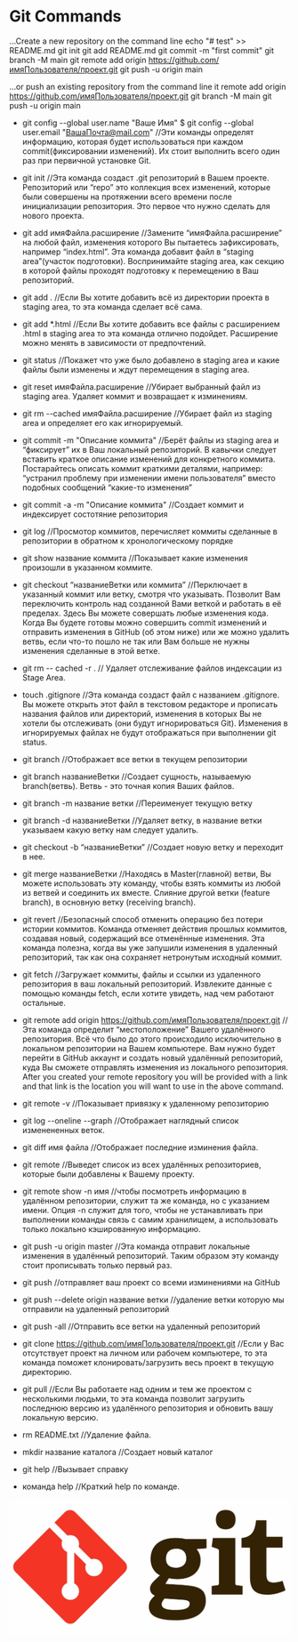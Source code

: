 # Git Commands


…Create a new repository on the command line
echo "# test" >> README.md
git init
git add README.md
git commit -m "first commit"
git branch -M main
git remote add origin https://github.com/имяПользователя/проект.git
git push -u origin main

…or push an existing repository from the command line
it remote add origin https://github.com/имяПользователя/проект.git
git branch -M main
git push -u origin main

* git config --global user.name "Ваше Имя"
$ git config --global user.email "ВашаПочта@mail.com"
//Эти команды определят информацию, которая будет использоваться при каждом commit(фиксировании изменений). Их стоит выполнить всего один раз при первичной установке Git.

* git init 
//Эта команда создаст .git репозиторий в Вашем проекте. Репозиторий или “repo” это коллекция всех изменений, которые были совершены на протяжении всего времени после инициализации репозитория. Это первое что нужно сделать для нового проекта.

* git add имяФайла.расширение 
//Замените “имяФайла.расширение” на любой файл, изменения которого Вы пытаетесь зафиксировать, например “index.html”. Эта команда добавит файл в “staging area”(участок подготовки). Воспринимайте staging area, как секцию в которой файлы проходят подготовку к перемещению в Ваш репозиторий.

* git add .
//Если Вы хотите добавить всё из директории проекта в staging area, то эта команда сделает всё сама.

* git add *.html
//Если Вы хотите добавить все файлы с расширением .html в staging area то эта команда отлично подойдет. Расширение можно менять в зависимости от предпочтений.

* git status
//Покажет что уже было добавлено в staging area и какие файлы были изменены и ждут перемещения в staging area.

* git reset имяФайла.расширение
//Убирает выбранный файл из staging area. Удаляет коммит и возвращает к изминениям.

* git rm --cached имяФайла.расширение
//Убирает файл из staging area и определяет его как игнорируемый.

* git commit -m "Описание коммита"
//Берёт файлы из staging area и “фиксирует” их в Ваш локальный репозиторий. В кавычки следует вставить краткое описание изменений для конкретного коммита. Постарайтесь описать коммит краткими деталями, например: “устранил проблему при изменении имени пользователя” вместо подобных сообщений “какие-то изменения”

* git commit -a -m "Описание коммита"
//Создает коммит и индексирует состотяние репозитория

* git log
//Просмотор коммитов, перечисляет коммиты сделанные в репозитории в обратном к хронологическому порядке

* git show название коммита
//Показывает какие изменения произошли в указанном коммите.

* git checkout “названиеВетки или коммита”
//Перключает в указанный коммит или ветку, смотря что указывать. Позволит Вам переключить контроль над созданной Вами веткой и работать в её пределах. Здесь Вы можете совершать любые изменения кода. Когда Вы будете готовы можно совершить commit изменений и отправить изменения в GitHub (об этом ниже) или же можно удалить ветвь, если что-то пошло не так или Вам больше не нужны изменения сделанные в этой ветке.

* git rm -- cached -r .
// Удаляет отслеживание файлов индексации из Stage Area.

* touch .gitignore
//Эта команда создаст файл с названием .gitignore. Вы можете открыть этот файл в текстовом редакторе и прописать названия файлов или директорий, изменения в которых Вы не хотели бы отслеживать (они будут игнорироваться Git). Изменения в игнорируемых файлах не будут отображаться при выполнении git status.

* git branch
//Отображает все ветки в текущем репозитории

* git branch названиеВетки
//Создает сущность, называемую branch(ветвь). Ветвь - это точная копия Ваших файлов.

* git branch -m название ветки
//Переименует текущую ветку

* git branch -d названиеВетки
//Удаляет ветку, в название ветки указываем какую ветку нам следует удалить.

* git checkout -b “названиеВетки”
//Создает новую ветку и переходит в нее.

* git merge названиеВетки
//Находясь в Master(главной) ветви, Вы можете использовать эту команду, чтобы взять коммиты из любой из ветвей и соединить их вместе. Слияние другой ветки (feature branch), в основную ветку (receiving branch).

* git revert
//Безопасный способ отменить операцию без потери истории коммитов. Команда отменяет действия прошлых коммитов, создавая новый, содержащий все отменённые изменения. Эта команда полезна, когда вы уже запушили изменения в удаленный репозиторий, так как она сохраняет нетронутым исходный коммит.

* git fetch
//Загружает коммиты, файлы и ссылки из удаленного репозитория в ваш локальный репозиторий. Извлеките данные с помощью команды fetch, если хотите увидеть, над чем работают остальные.

* git remote add origin https://github.com/имяПользователя/проект.git
//Эта команда определит “местоположение” Вашего удалённого репозитория. Всё что было до этого происходило исключительно в локальном репозитории на Вашем компьютере. Вам нужно будет перейти в GitHub аккаунт и создать новый удалённый репозиторий, куда Вы сможете отправлять изменения из локального репозитория. After you created your remote repository you will be provided with a link and that link is the location you will want to use in the above command.

* git remote -v
//Показывает привязку к удаленному репозиторию 

* git log --oneline --graph
//Отображает наглядный список изменененных веток.

* git diff имя файла
//Отображает последние изминения файла.

* git remote
//Выведет список из всех удалённых репозиториев, которые были добавлены к Вашему проекту.

* git remote show -n имя
//чтобы посмотреть информацию в удалённом репозитории, служит та же команда, но с указанием имени. Опция -n служит для того, чтобы не устанавливать при выполнении команды связь с самим хранилищем, а использовать только локально кэшированную информацию.

* git push -u origin master
//Эта команда отправит локальные изменения в удалённый репозиторий. Таким образом эту команду стоит прописывать только первый раз.

* git push
//отправляет ваш проект со всеми изминениями на GitHub

* git push --delete origin название ветки
//удаление ветки которую мы отправили на удаленный репозиторий

* git push -all
//Отправить все ветки на удаленный репозиторий

* git clone https://github.com/имяПользователя/проект.git
//Если у Вас отсутствует проект на личном или рабочем компьютере, то эта команда поможет клонировать/загрузить весь проект в текущую директорию.

* git pull
//Если Вы работаете над одним и тем же проектом с несколькими людьми, то эта команда позволит загрузить последнюю версию из удалённого репозитория и обновить вашу локальную версию.

* rm README.txt
//Удаление файла.

* mkdir название каталога
//Создает новый каталог

* git help 
//Вызывает справку

* команда help
//Краткий help по команде.



![picture1.](git.jpg)


